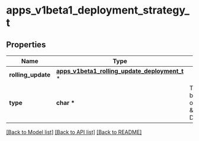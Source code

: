 # apps_v1beta1_deployment_strategy_t

## Properties
Name | Type | Description | Notes
------------ | ------------- | ------------- | -------------
**rolling_update** | [**apps_v1beta1_rolling_update_deployment_t**](apps_v1beta1_rolling_update_deployment.md) \* |  | [optional] 
**type** | **char \*** | Type of deployment. Can be \&quot;Recreate\&quot; or \&quot;RollingUpdate\&quot;. Default is RollingUpdate. | [optional] 

[[Back to Model list]](../README.md#documentation-for-models) [[Back to API list]](../README.md#documentation-for-api-endpoints) [[Back to README]](../README.md)


